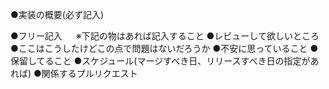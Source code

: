 ●実装の概要(必ず記入)

●フリー記入
　
 ※下記の物はあれば記入すること
●レビューして欲しいところ
●ここはこうしたけどこの点で問題はないだろうか
●不安に思っていること
●保留してること
●スケジュール(マージすべき日、リリースすべき日の指定があれば)
●関係するプルリクエスト
